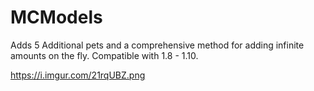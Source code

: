 # MCModels

Adds 5 Additional pets and a comprehensive method for adding infinite amounts on the fly. Compatible with 1.8 - 1.10. 

https://i.imgur.com/21rqUBZ.png
